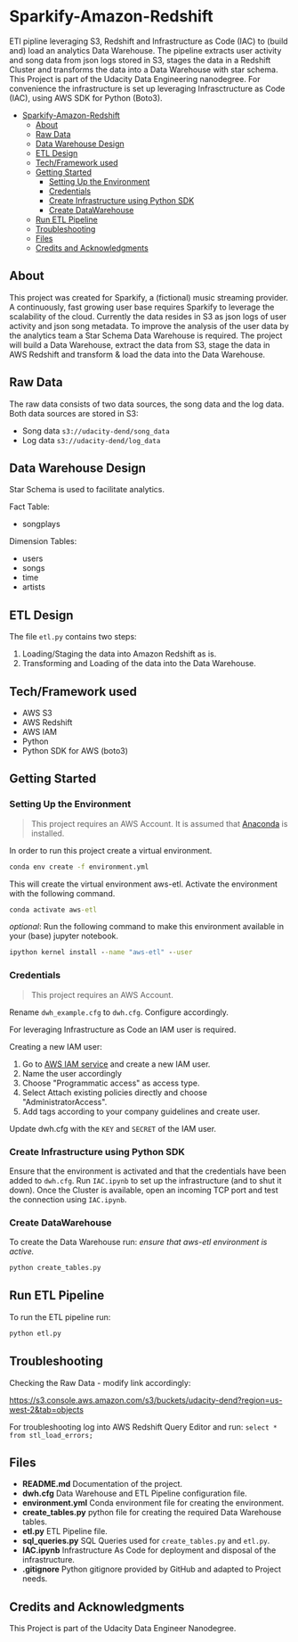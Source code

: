 # Sparkify-Amazon-Redshift

ETl pipline leveraging S3, Redshift and Infrastructure as Code (IAC) to (build and) load an analytics Data Warehouse.
The pipeline extracts user activity and song data from json logs stored in S3, stages the data in a Redshift Cluster and transforms the data into a Data Warehouse with star schema.
This Project is part of the Udacity Data Engineering nanodegree. For convenience the infrastructure is set up leveraging Infrasctructure as Code (IAC), using AWS SDK for Python (Boto3).

- [Sparkify-Amazon-Redshift](#sparkify-amazon-redshift)
  - [About](#about)
  - [Raw Data](#raw-data)
  - [Data Warehouse Design](#data-warehouse-design)
  - [ETL Design](#etl-design)
  - [Tech/Framework used](#techframework-used)
  - [Getting Started](#getting-started)
    - [Setting Up the Environment](#setting-up-the-environment)
    - [Credentials](#credentials)
    - [Create Infrastructure using Python SDK](#create-infrastructure-using-python-sdk)
    - [Create DataWarehouse](#create-datawarehouse)
  - [Run ETL Pipeline](#run-etl-pipeline)
  - [Troubleshooting](#troubleshooting)
  - [Files](#files)
  - [Credits and Acknowledgments](#credits-and-acknowledgments)

## About

This project was created for Sparkify, a (fictional) music streaming provider. A continuously, fast growing user base requires Sparkify to leverage the scalability of the cloud. Currently the data resides in S3 as json logs of user activity and json song metadata. To improve the analysis of the user data by the analytics team a Star Schema Data Warehouse is required. The project will build a Data Warehouse, extract the data from S3, stage the data in AWS Redshift and transform & load the data into the Data Warehouse.

## Raw Data

The raw data consists of two data sources, the song data and the log data.
Both data sources are stored in S3:

- Song data `s3://udacity-dend/song_data`
- Log data `s3://udacity-dend/log_data`

## Data Warehouse Design

Star Schema is used to facilitate analytics.

Fact Table:
- songplays

Dimension Tables:
- users
- songs
- time
- artists

## ETL Design

The file `etl.py` contains two steps:

1. Loading/Staging the data into Amazon Redshift as is.
2. Transforming and Loading of the data into the Data Warehouse.

## Tech/Framework used

- AWS S3
- AWS Redshift
- AWS IAM
- Python
- Python SDK for AWS (boto3)

## Getting Started

### Setting Up the Environment

>This project requires an AWS Account.
>It is assumed that [Anaconda](https://anaconda.org/) is installed.

In order to run this project create a virtual environment.

```cmd
conda env create -f environment.yml
```

This will create the virtual environment aws-etl. Activate the environment with the following command.

```cmd
conda activate aws-etl
```

_optional_:
Run the following command to make this environment available in your (base) jupyter notebook.

```cmd
ipython kernel install --name "aws-etl" --user
```

### Credentials

>This project requires an AWS Account.

Rename `dwh_example.cfg` to `dwh.cfg`. Configure accordingly.

For leveraging Infrastructure as Code an IAM user is required.

Creating a new IAM user:

1. Go to [AWS IAM service](https://console.aws.amazon.com/iam/home#/users) and create a new IAM user.
2. Name the user accordingly
3. Choose "Programmatic access" as access type.
4. Select Attach existing policies directly and choose "AdministratorAccess".
5. Add tags according to your company guidelines and create user.

Update dwh.cfg with the `KEY` and `SECRET` of the IAM user.

### Create Infrastructure using Python SDK

Ensure that the environment is activated and that the credentials have been added to `dwh.cfg`. Run `IAC.ipynb` to set up the infrastructure (and to shut it down).
Once the Cluster is available, open an incoming TCP port and test the connection using `IAC.ipynb`.

### Create DataWarehouse

To create the Data Warehouse run:
_ensure that aws-etl environment is active._

```cmd
python create_tables.py
```

## Run ETL Pipeline

To run the ETL pipeline run:

```cmd
python etl.py
```

## Troubleshooting

Checking the Raw Data - modify link accordingly:

<https://s3.console.aws.amazon.com/s3/buckets/udacity-dend?region=us-west-2&tab=objects>

For troubleshooting log into AWS Redshift Query Editor and run: `select * from stl_load_errors;`

## Files

- __README.md__ Documentation of the project.
- __dwh.cfg__ Data Warehouse and ETL Pipeline configuration file.
- __environment.yml__ Conda environment file for creating the environment.
- __create_tables.py__ python file for creating the required Data Warehouse tables.
- __etl.py__ ETL Pipeline file.
- __sql_queries.py__ SQL Queries used for `create_tables.py` and `etl.py`.
- __IAC.ipynb__ Infrastructure As Code for deployment and disposal of the infrastructure.
- __.gitignore__ Python gitignore provided by GitHub and adapted to Project needs. 

## Credits and Acknowledgments

This Project is part of the Udacity Data Engineer Nanodegree.
